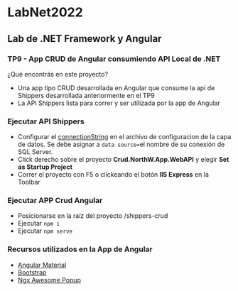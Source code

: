 # LabNet2022

## Lab de .NET Framework y Angular 

### TP9 - App CRUD de Angular consumiendo API Local de .NET

¿Qué encontrás en este proyecto?

- Una app tipo CRUD desarrollada en Angular que consume la api de Shippers desarrollada anteriormente en el TP9
- La API Shippers lista para correr y ser utilizada por la app de Angular

### Ejecutar API Shippers
- Configurar el [connectionString](https://github.com/Marcelo1197/LabNet2022/blob/c1469a0739af9e50d16d690897c87472157246bd/api-shippers/Crud.NorthW.App/Crud.NorthW.App.Data/App.config#L17) en el archivo de configuracion de la capa de datos. Se debe asignar a `data source=`el nombre de su conexión de SQL Server.
- Click derecho sobre el proyecto **Crud.NorthW.App.WebAPI** y elegir **Set as Startup Project**
- Correr el proyecto con F5 o clickeando el botón **IIS Express** en la Toolbar

### Ejecutar APP Crud Angular
- Posicionarse en la raíz del proyecto /shippers-crud
- Ejecutar `npm i`
- Ejecutar `npm serve` 

### Recursos utilizados en la App de Angular
- [Angular Material](https://material.angular.io/guide/getting-started)
- [Bootstrap](https://getbootstrap.com/)
- [Ngx Awesome Popup](https://costlydeveloper.github.io/ngx-awesome-popup/#/)
